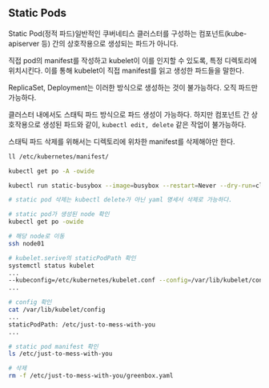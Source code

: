## Static Pods

Static Pod(정적 파드)일반적인 쿠버네티스 클러스터를 구성하는 컴포넌트(kube-apiserver 등) 간의 상호작용으로 생성되는 파드가 아니다. 

직접 pod의 manifest를 작성하고 kubelet이 이를 인지할 수 있도록, 특정 디렉토리에 위치시킨다. 이를 통해 kubelet이 직접 manifest를 읽고 생성한 파드들을 말한다.

ReplicaSet, Deployment는 이러한 방식으로 생성하는 것이 불가능하다. 오직 파드만 가능하다.

클러스터 내에서도 스태틱 파드 방식으로 파드 생성이 가능하다. 하지만 컴포넌트 간 상호작용으로 생성된 파드와 같이, `kubectl edit, delete` 같은 작업이 불가능하다.

스태틱 파드 삭제를 위해서는 디렉토리에 위차한 manifest를 삭제해야만 한다.



```sh
ll /etc/kubernetes/manifest/

kubectl get po -A -owide

kubectl run static-busybox --image=busybox --restart=Never --dry-run=client -o yaml --commnad -- sleep 1000 > static-pod.yaml

# static pod 삭제는 kubectl delete가 아닌 yaml 명세서 삭제로 가능하다.
```


```sh
# static pod가 생성된 node 확인
kubectl get po -owide

# 해당 node로 이동
ssh node01

# kubelet.serive의 staticPodPath 확인
systemctl status kubelet
...
--kubeconfig=/etc/kubernetes/kubelet.conf --config=/var/lib/kubelet/config.yaml
...

# config 확인
cat /var/lib/kubelet/config
...
staticPodPath: /etc/just-to-mess-with-you
...

# static pod manifest 확인
ls /etc/just-to-mess-with-you

# 삭제
rm -f /etc/just-to-mess-with-you/greenbox.yaml
```
